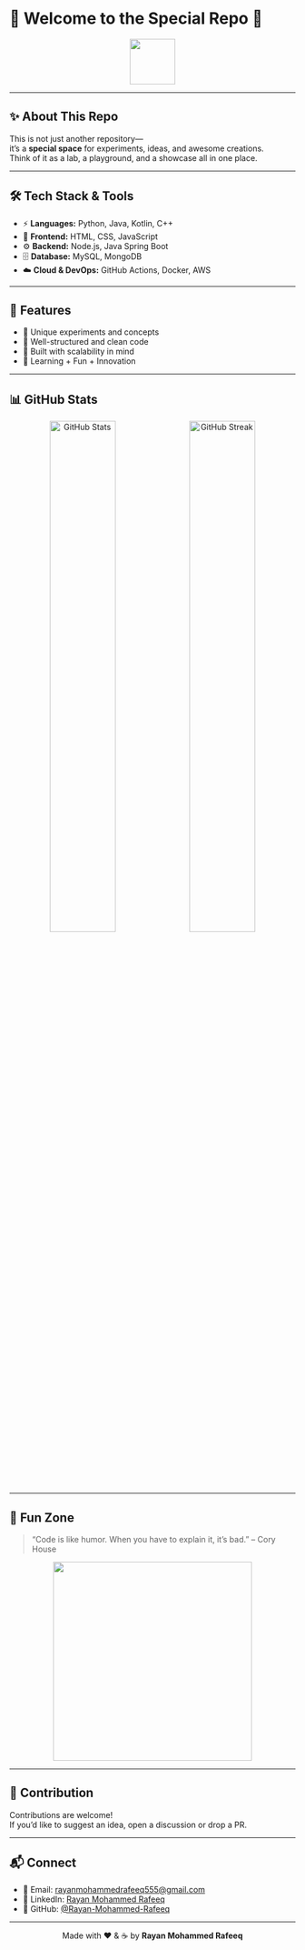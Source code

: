 # 🌌 Welcome to the Special Repo 🚀

<p align="center">
  <img src="https://media.giphy.com/media/hvRJCLFzcasrR4ia7z/giphy.gif" width="80"/>
</p>

---

## ✨ About This Repo
This is not just another repository—  
it’s a **special space** for experiments, ideas, and awesome creations.  
Think of it as a lab, a playground, and a showcase all in one place.  

---

## 🛠️ Tech Stack & Tools
- ⚡ **Languages:** Python, Java, Kotlin, C++  
- 🎨 **Frontend:** HTML, CSS, JavaScript  
- ⚙️ **Backend:** Node.js, Java Spring Boot  
- 🗄️ **Database:** MySQL, MongoDB  
- ☁️ **Cloud & DevOps:** GitHub Actions, Docker, AWS  

---

## 🌟 Features
- 🧩 Unique experiments and concepts  
- 📂 Well-structured and clean code  
- 🚀 Built with scalability in mind  
- 🎯 Learning + Fun + Innovation  

---

## 📊 GitHub Stats
<p align="center">
  <img src="https://github-readme-stats.vercel.app/api?username=Rayan-Mohammed-Rafeeq&show_icons=true&theme=tokyonight" alt="GitHub Stats" width="48%"/>
  <img src="https://github-readme-streak-stats.herokuapp.com/?user=Rayan-Mohammed-Rafeeq&theme=tokyonight" alt="GitHub Streak" width="48%"/>
</p>

---

## 🎉 Fun Zone
> “Code is like humor. When you have to explain it, it’s bad.” – Cory House  

<p align="center">
  <img src="https://media.giphy.com/media/qgQUggAC3Pfv687qPC/giphy.gif" width="350"/>
</p>

---

## 🤝 Contribution
Contributions are welcome!  
If you’d like to suggest an idea, open a discussion or drop a PR.  

---

## 📬 Connect
- 📧 Email: [rayanmohammedrafeeq555@gmail.com](mailto:rayanmohammedrafeeq555@gmail.com)  
- 💼 LinkedIn: [Rayan Mohammed Rafeeq](https://www.linkedin.com/in/rayan-mohammed-rafeeq-bb67262a1/)  
- 🐙 GitHub: [@Rayan-Mohammed-Rafeeq](https://github.com/Rayan-Mohammed-Rafeeq)  

---

<p align="center">
  Made with ❤️ & ☕ by <b>Rayan Mohammed Rafeeq</b>
</p>

